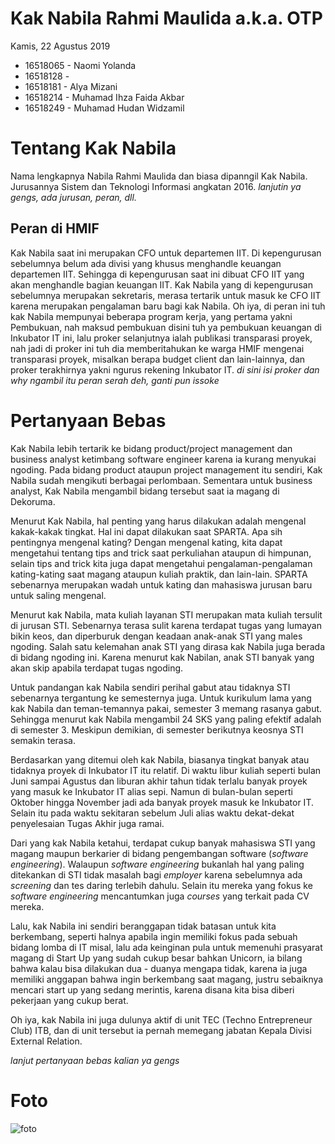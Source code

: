 # Kak Nabila Rahmi Maulida a.k.a. OTP
Kamis, 22 Agustus 2019

- 16518065 - Naomi Yolanda
- 16518128 - 
- 16518181 - Alya Mizani
- 16518214 - Muhamad Ihza Faida Akbar
- 16518249 - Muhamad Hudan Widzamil

# Tentang Kak Nabila
Nama lengkapnya Nabila Rahmi Maulida dan biasa dipanngil Kak Nabila. Jurusannya Sistem dan Teknologi Informasi angkatan 2016. *lanjutin ya gengs, ada jurusan, peran, dll.*

## Peran di HMIF
Kak Nabila saat ini merupakan CFO untuk departemen IIT. Di kepengurusan sebelumnya belum ada divisi yang khusus menghandle keuangan departemen IIT. Sehingga di kepengurusan saat ini dibuat CFO IIT yang akan menghandle bagian keuangan IIT. Kak Nabila yang di kepengurusan sebelumnya merupakan sekretaris, merasa tertarik untuk masuk ke CFO IIT karena merupakan pengalaman baru bagi kak Nabila. Oh iya, di peran ini tuh kak Nabila mempunyai beberapa program kerja, yang pertama yakni Pembukuan, nah maksud pembukuan disini tuh ya pembukuan keuangan di Inkubator IT ini, lalu proker selanjutnya ialah publikasi transparasi proyek, nah jadi di proker ini tuh dia memberitahukan ke warga HMIF mengenai transparasi proyek, misalkan berapa budget client dan lain-lainnya, dan proker terakhirnya yakni ngurus rekening Inkubator IT. *di sini isi proker dan why ngambil itu peran serah deh, ganti pun issoke*

# Pertanyaan Bebas
Kak Nabila lebih tertarik ke bidang product/project management dan business analyst ketimbang software engineer karena ia kurang menyukai ngoding. Pada bidang product ataupun project management itu sendiri, Kak Nabila sudah mengikuti berbagai perlombaan. Sementara untuk business analyst, Kak Nabila mengambil bidang tersebut saat ia magang di Dekoruma.

Menurut Kak Nabila, hal penting yang harus dilakukan adalah mengenal kakak-kakak tingkat. Hal ini dapat dilakukan saat SPARTA. Apa sih pentingnya mengenal kating? Dengan mengenal kating, kita dapat mengetahui tentang tips and trick saat perkuliahan ataupun di himpunan, selain tips and trick kita juga dapat mengetahui pengalaman-pengalaman kating-kating saat magang ataupun kuliah praktik, dan lain-lain. SPARTA sebenarnya merupakan wadah untuk kating dan mahasiswa jurusan baru untuk saling mengenal.

Menurut kak Nabila, mata kuliah layanan STI merupakan mata kuliah tersulit di jurusan STI. Sebenarnya terasa sulit karena terdapat tugas yang lumayan bikin keos, dan diperburuk dengan keadaan anak-anak STI yang males ngoding. Salah satu kelemahan anak STI yang dirasa kak Nabila juga berada di bidang ngoding ini. Karena menurut kak Nabilan, anak STI banyak yang akan skip apabila terdapat tugas ngoding.

Untuk pandangan kak Nabila sendiri perihal gabut atau tidaknya STI sebenarnya tergantung ke semesternya juga. Untuk kurikulum lama yang kak Nabila dan teman-temannya pakai, semester 3 memang rasanya gabut. Sehingga menurut kak Nabila mengambil 24 SKS yang paling efektif adalah di semester 3. Meskipun demikian, di semester berikutnya keosnya STI semakin terasa.

Berdasarkan yang ditemui oleh kak Nabila, biasanya tingkat banyak atau tidaknya proyek di Inkubator IT itu relatif. Di waktu libur kuliah seperti bulan Juni sampai Agustus dan liburan akhir tahun tidak terlalu banyak proyek yang masuk ke Inkubator IT alias sepi. Namun di bulan-bulan seperti Oktober hingga November jadi ada banyak proyek masuk ke Inkubator IT. Selain itu pada waktu sekitaran sebelum Juli alias waktu dekat-dekat penyelesaian Tugas Akhir juga ramai.

Dari yang kak Nabila ketahui, terdapat cukup banyak mahasiswa STI yang magang maupun berkarier di bidang pengembangan software (*software engineering*). Walaupun *software engineering* bukanlah hal yang paling ditekankan di STI tidak masalah bagi *employer* karena sebelumnya ada *screening* dan tes daring terlebih dahulu. Selain itu mereka yang fokus ke *software engineering* mencantumkan juga *courses* yang terkait pada CV mereka.

Lalu, kak Nabila ini sendiri beranggapan tidak batasan untuk kita berkembang, seperti halnya apabila ingin memiliki fokus pada sebuah bidang lomba di IT misal, lalu ada keinginan pula untuk memenuhi prasyarat magang di Start Up yang sudah cukup besar bahkan Unicorn, ia bilang bahwa kalau bisa dilakukan dua - duanya mengapa tidak, karena ia juga memiliki anggapan bahwa ingin berkembang saat magang, justru sebaiknya mencari start up yang sedang merintis, karena disana kita bisa diberi pekerjaan yang cukup berat.

Oh iya, kak Nabila ini juga dulunya aktif di unit TEC (Techno Entrepreneur Club) ITB, dan di unit tersebut ia pernah memegang jabatan Kepala Divisi External Relation.

*lanjut pertanyaan bebas kalian ya gengs*

# Foto
![foto](./16518065-16518128-16518181-16518214-16518249.jpg)
